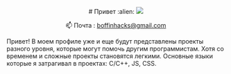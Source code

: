 <p align='center'>
# Привет :alien:   
   <a href="https://t.me/BoffinHack">
       <img src="https://img.shields.io/badge/Telegram-2CA5E0?style=for-the-badge&logo=telegram&logoColor=white"/>
   </a>
<p align='center'>
   📫 Почта : <a href='boffinhacks@gmail.com'>boffinhacks@gmail.com</a>
</p>

Привет! В моем профиле уже и еще будут представлены проекты разного уровня, которые могут помочь другим программистам. Хотя со временем и сложные проекты становятся легкими. 
Основные языки которые я затрагивал в проектах: С/C++, JS, CSS.

